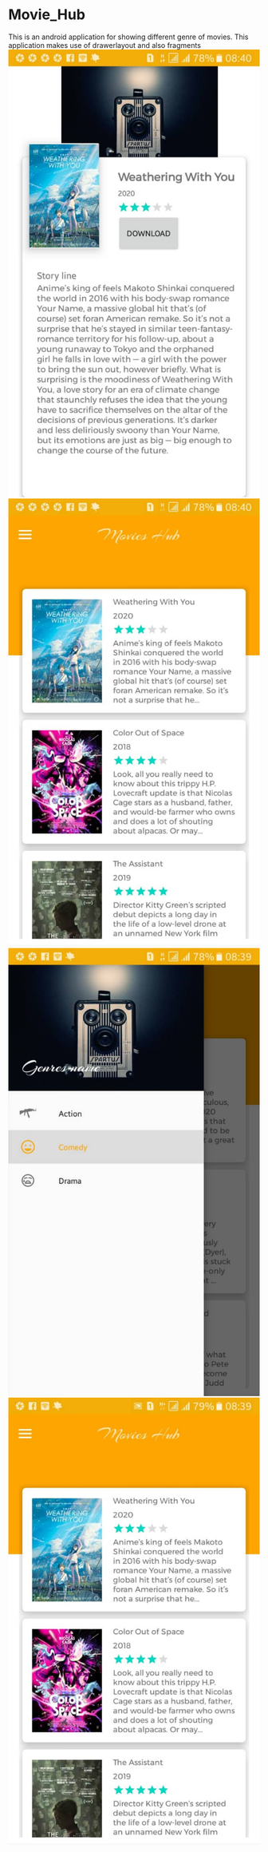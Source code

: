 # Movie_Hub
This is an android application for showing different genre of movies.
This application makes use of drawerlayout and also fragments
![movies list](https://github.com/mystic001/Movie_Hub/blob/master/first_image.jpeg?raw=true)
![movies list](https://github.com/mystic001/Movie_Hub/blob/master/second_image.jpeg?raw=true)
![movies list](https://github.com/mystic001/Movie_Hub/blob/master/third_image.jpeg?raw=true)
![movies list](https://github.com/mystic001/Movie_Hub/blob/master/fourth_image.jpeg?raw=true)
